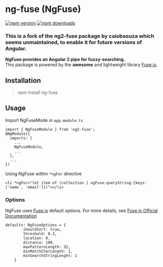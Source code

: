 # ng-fuse (NgFuse)

[![npm version](https://badge.fury.io/js/ng-fuse.svg)](https://badge.fury.io/js/ng-fuse)
[![npm downloads](https://img.shields.io/npm/dt/ng-fuse.svg)](https://npm-stat.com/charts.html?package=ng2-fuse)

### This is a fork of the ng2-fuse package by caiobsouza which seems unmaintained, to enable it for future versions of Angular.

**NgFuse provides an Angular 2 pipe for fuzzy-searching.** <br>This package is powered by the **awesome** and lightweight library [Fuse.js](http://fusejs.io/).

## Installation

> npm install ng-fuse

## Usage

Import NgFuseMode in `app.module.ts`

```
import { NgFuseModule } from 'ng2-fuse';
@NgModule({
  imports: [
    ...
    NgFuseModule,
    ...
  ],
  ...
})
```

Using NgFuse within `*ngFor` directive

```
<li *ngFor="let item of (collection | ngFuse:queryString:{keys: ['name', 'email']})"></li>
```

### Options

NgFuse uses [Fuse.js](http://fusejs.io/) default options. For more details, see [Fuse.js Official Documentation](http://fusejs.io/)

```
defaults: NgFuseOptions = {
        shouldSort: true,
        threshold: 0.3,
        location: 0,
        distance: 100,
        maxPatternLength: 32,
        minMatchCharLength: 1,
        minSearchStringLenght: 1
    }
```
